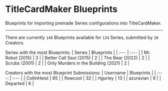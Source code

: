# TitleCardMaker Blueprints

Blueprints for importing premade Series configurations into TitleCardMaker.

---

There are currently `148` Blueprints available for `134` Series, submitted by `10` Creators.

Series with the most Blueprints:
| Series | Blueprints |
| :--- | :--- |
| Mr. Robot (2015) | 3 |
| Better Call Saul (2015) | 2 |
| The Bear (2022) | 2 |
| Scrubs (2001) | 2 |
| Only Murders in the Building (2021) | 2 |

Creators with the most Blueprint Submissions:
| Username | Blueprints |
| :---: | :--- |
| CollinHeist | 85 |
| flowcool | 32 |
| rtgurley | 13 |
| azuravian | 9 |
| Departed | 6 |
